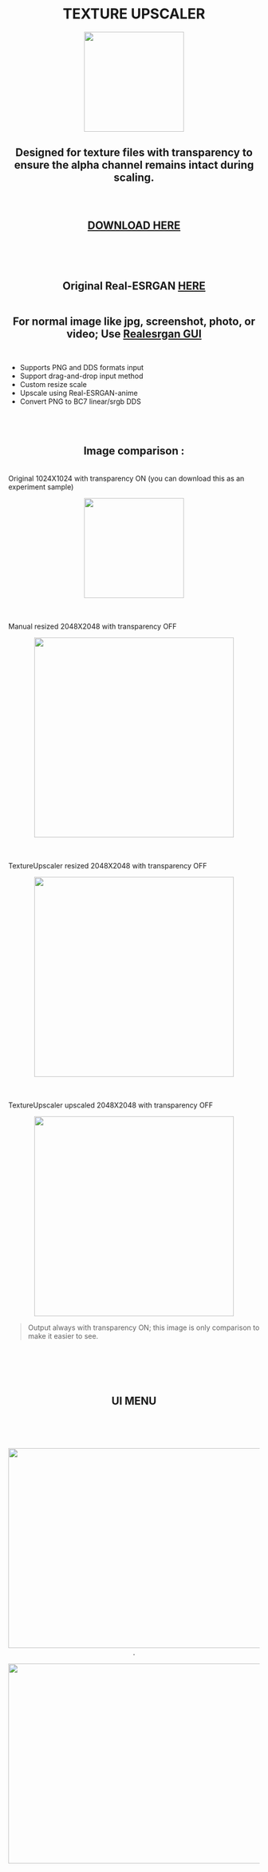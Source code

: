 <h1 align="center">
TEXTURE UPSCALER
</h1>

<p align="center">
  <img width="200" height="200" src=https://github.com/user-attachments/assets/ed9a942d-a674-4e2f-8652-ca7d76f29ad5>
</p>

<h2 align="center">
Designed for texture files with transparency to ensure the alpha channel remains intact during scaling. <br><br><br>

[DOWNLOAD HERE](https://github.com/eroge69/TextureUpscaler/releases/latest) <br></br><br></br>

Original Real-ESRGAN [HERE](https://github.com/xinntao/Real-ESRGAN?tab=readme-ov-file#portable-executable-files-ncnn)  <br><br>

For normal image like jpg, screenshot, photo, or video; Use [Realesrgan GUI ](https://github.com/eroge69/RealesrganGUI) <br><br>
</h2>

- Supports PNG and DDS formats input
- Support drag-and-drop input method
- Custom resize scale
- Upscale using Real-ESRGAN-anime
- Convert PNG to BC7 linear/srgb DDS
  
<br><br><h2 align="center">Image comparison : </h2><br>
Original 1024X1024 with transparency ON (you can download this as an experiment sample)<br>
<p align="center">
  <img width="200" height="200" src=https://github.com/user-attachments/assets/a0c22892-d98a-4c4e-9539-641db5144119>
</p>
<br><br> Manual resized 2048X2048 with transparency OFF <br>
<p align="center">
  <img width="400" height="400" src=https://github.com/user-attachments/assets/87ef07e4-54d9-4050-b61d-94500779dabd>
</p>
<br><br> TextureUpscaler resized 2048X2048 with transparency OFF <br>
<p align="center">
  <img width="400" height="400" src=https://github.com/user-attachments/assets/5820d37a-b081-4869-976d-1265fc95311e>
</p>
<br><br> TextureUpscaler upscaled 2048X2048 with transparency OFF <br>
<p align="center">
  <img width="400" height="400" src=https://github.com/user-attachments/assets/c9b1e4c2-58e9-4668-bf5f-a2e060980bfe>
</p>

> Output always with transparency ON; this image is only comparison to make it easier to see.
<br>

<br><br><h2 align="center">UI MENU</h2><br><br><br>
<p align="center">
 <img width="621" height="400" src=https://github.com/user-attachments/assets/c48833db-8a04-4dae-a11d-83541c2cbf94>
<br>.</p>
<p align="center">
 <img width="621" height="400" src=https://github.com/user-attachments/assets/e95c4543-7fc5-41b5-aa40-1e85f0da4fbf>

</p>


